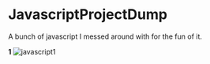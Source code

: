# JavascriptProjectDump


A bunch of javascript I messed around with for the fun of it. 


<b>1</b>
<img src="https://i.imgur.com/dq0jNAC.png" alt="javascript1">